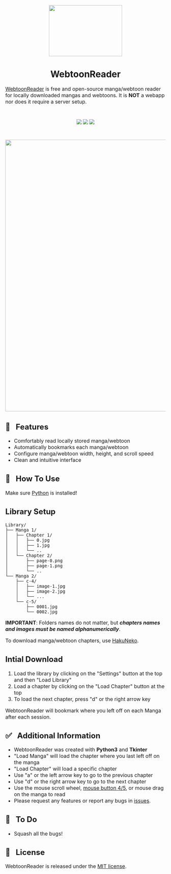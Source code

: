 <p align="center"><img src="https://i.imgur.com/LTBllUG.png" width="230" height="160"/></p>

<h1 align="center">WebtoonReader</h1>

<font size="3"><a href="https://github.com/Aeonss/WebtoonReader/releases/latest/">WebtoonReader</a> is free and open-source manga/webtoon reader for locally downloaded mangas and webtoons. It is **NOT** a webapp nor does it require a server setup.</font>

<br>
<p align="center">
<a href="https://github.com/Aeonss/WebtoonReader/releases/latest/"><img src="https://img.shields.io/github/v/release/Aeonss/WebtoonReader?style=for-the-badge&label=%20%F0%9F%93%A3%20Latest%20release&color=778beb&labelColor=2f3542"/></a>
<img src="https://img.shields.io/github/stars/Aeonss/WebtoonReader?style=for-the-badge&label=%E2%AD%90%20Stars&color=786fa6&labelColor=2f3542"/>
<img src="https://img.shields.io/github/downloads/Aeonss/WebtoonReader/total.svg?style=for-the-badge&label=%E2%AC%87%EF%B8%8FDownloads&color=4b6584&labelColor=2f3542"/>
</p>

<br>
<p align="center"><img src="https://i.imgur.com/h5Mh2mz.png" width="735" height="850"/></p>


<font size="3">

## 🚀 &nbsp; Features
* Comfortably read locally stored manga/webtoon
* Automatically bookmarks each manga/webtoon
* Configure manga/webtoon width, height, and scroll speed
* Clean and intuitive interface

## 📝 &nbsp; How To Use
    
Make sure [Python](https://www.python.org/downloads/) is installed!

<h2>Library Setup</h2>

```
Library/
├── Manga 1/
│   ├── Chapter 1/
│   │   ├── 0.jpg
│   │   ├── 1.jpg
│   │   └── ..
│   └── Chapter 2/
│       ├── page-0.png
│       ├── page-1.png
│       └── ..
└── Manga 2/
    ├── c-4/
    │   ├── image-1.jpg
    │   ├── image-2.jpg
    │   └── ...
    └── c-5/
        ├── 0001.jpg
        └── 0002.jpg
```

**IMPORTANT**: Folders names do not matter, but ***chapters names and images must be named alphanumerically***.

To download manga/webtoon chapters, use [HakuNeko](https://hakuneko.download/).


<h2>Intial Download</h2>
<ol>
<li>Load the library by clicking on the "Settings" button at the top and then "Load Library"</li>
<li>Load a chapter by clicking on the "Load Chapter" button at the top</li>
<li>To load the next chapter, press "d" or the right arrow key</li>
</ol>

WebtoonReader will bookmark where you left off on each Manga after each session.



## ✅ &nbsp; Additional Information
* WebtoonReader was created with **Python3** and **Tkinter**
* "Load Manga" will load the chapter where you last left off on the manga
* "Load Chapter" will load a specific chapter
* Use "a" or the left arrow key to go to the previous chapter
* Use "d" or the right arrow key to go to the next chapter
* Use the mouse scroll wheel, [mouse button 4/5](https://qph.cf2.quoracdn.net/main-qimg-830f83b6de3be2c19c961a05b6e50d57), or mouse drag on the manga to read
* Please request any features or report any bugs in [issues](https://github.com/Aeonss/WebtoonReader/issues).

## 🤖 &nbsp; To Do
* Squash all the bugs!

## 📘 &nbsp; License
WebtoonReader is released under the [MIT license](https://github.com/Aeonss/WebtoonReader/blob/master/LICENSE).

</font>